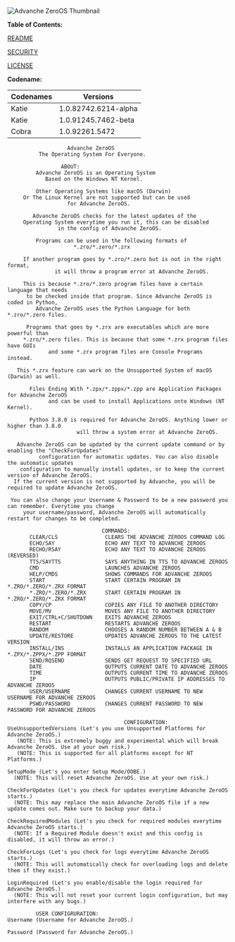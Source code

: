![Advanche ZeroOS Thumbnail](https://i.imgur.com/1nywSkr.jpg)

**Table of Contents:**

[README](https://github.com/Ghostedoryx/ZeroOS/blob/main/README.md)

[SECURITY](https://github.com/Ghostedoryx/ZeroOS/blob/main/SECURITY.md)

[LICENSE](https://github.com/Ghostedoryx/ZeroOS/blob/main/LICENSE)

**Codename:**

| Codenames | Versions |
| --------- | -------- |
| Katie     | 1.0.82742.6214-alpha |
| Katie     | 1.0.91245.7462-beta  |
| Cobra     | 1.0.92261.5472       |

                       Advanche ZeroOS
              The Operating System For Everyone.
                              
		             ABOUT:
             Advanche ZeroOS is an Operating System
                Based on the Windows NT Kernel.

             Other Operating Systems like macOS (Darwin)
         Or The Linux Kernel are not supported but can be used
                       for Advanche ZeroOS.

            Advanche ZeroOS checks for the latest updates of the
         Operating System everytime you run it, this can be disabled
                    in the config of Advanche ZeroOS.

             Programs can be used in the following formats of
                         *.zro/*.zero/*.zrx

         If another program goes by *.zro/*.zero but is not in the right format,
                   it will throw a program error at Advanche ZeroOS.

         This is because *.zro/*.zero program files have a certain language that needs
          to be checked inside that program. Since Advanche ZeroOS is coded in Python,
             Advanche ZeroOS uses the Python Language for both *.zro/*.zero files.

          Programs that goes by *.zrx are executables which are more powerful than
         *.zro/*.zero files. This is because that some *.zrx program files have GUIs
                 and some *.zrx program files are Console Programs instead.

       This *.zrx feature can work on the Unsupported System of macOS (Darwin) as well.

           Files Ending With *.zpx/*.zppx/*.zpp are Application Packages for Advanche ZeroOS
                 and can be used to install Applications onto Windows (NT Kernel).

           Python 3.8.0 is required for Advanche ZeroOS. Anything lower or higher than 3.8.0
                          will throw a system error at Advanche ZeroOS.

       Advanche ZeroOS can be updated by the current update command or by enabling the "CheckForUpdates"
              configuration for automatic updates. You can also disable the automatic updates
        configuration to manually install updates, or to keep the current version of Advanche ZeroOS.
      If the current version is not supported by Advanche, you will be required to update Advanche ZeroOS.

     You can also change your Username & Password to be a new password you can remember. Everytime you change
         your username/password, Advanche ZeroOS will automatically restart for changes to be completed.

                                  COMMANDS:
           CLEAR/CLS               CLEARS THE ADVANCHE ZEROOS COMMAND LOG
           ECHO/SAY                ECHO ANY TEXT TO ADVANCHE ZEROOS
           RECHO/RSAY              ECHO ANY TEXT TO ADVANCHE ZEROOS (REVERSED)
           TTS/SAYTTS              SAYS ANYTHING IN TTS TO ADVANCHE ZEROOS
           CMD                     LAUNCHES ADVANCHE ZEROOS
           HELP/CMDS               SHOWS COMMANDS FOR ADVANCHE ZEROOS
           START                   START CERTAIN PROGRAM IN *.ZRO/*.ZERO/*.ZRX FORMAT
           *.ZRO/*.ZERO/*.ZRX      START CERTAIN PROGRAM IN *.ZRO/*.ZERO/*.ZRX FORMAT
           COPY/CP                 COPIES ANY FILE TO ANOTHER DIRECTORY
           MOVE/MV                 MOVES ANY FILE TO ANOTHER DIRECTORY
           EXIT/CTRL+C/SHUTDOWN    EXITS ADVANCHE ZEROOS
           RESTART                 RESTARTS ADVANCHE ZEROOS
           RANDOM                  CHOOSES A RANDOM NUMBER BETWEEN A & B
           UPDATE/RESTORE          UPDATES ADVANCHE ZEROOS TO THE LATEST VERSION
           INSTALL/INS             INSTALLS AN APPLICATION PACKAGE IN *.ZPX/*.ZPPX/*.ZPP FORMAT
           SEND/RQSEND             SENDS GET REQUEST TO SPECIFIED URL
           DATE                    OUTPUTS CURRENT DATE TO ADVANCHE ZEROOS
           TIME                    OUTPUTS CURRENT TIME TO ADVANCHE ZEROOS
           IP                      OUTPUTS PUBLIC/PRIVATE IP ADDRESSES TO ADVANCHE ZEROOS
           USER/USERNAME           CHANGES CURRENT USERNAME TO NEW USERNAME FOR ADVANCHE ZEROOS 
           PSWD/PASSWORD           CHANGES CURRENT PASSWORD TO NEW PASSWORD FOR ADVANCHE ZEROOS

                                         CONFIGURATION:
    UseUnsupportedVersions (Let's you use Unsupported Platforms for Advanche ZeroOS.)
       (NOTE: This is extremely buggy and experimental which will break Advanche ZeroOS. Use at your own risk.)
       (NOTE: This is supported for all platforms except for NT Platforms.)

    SetupMode (Let's you enter Setup Mode/OOBE.)
      (NOTE: This will reset Advanche ZeroOS. Use at your own risk.)

    CheckForUpdates (Let's you check for updates everytime Advanche ZeroOS starts.)
      (NOTE: This may replace the main Advanche ZeroOS file if a new update comes out. Make sure to backup your data.)

    CheckRequiredModules (Let's you check for required modules everytime Advanche ZeroOS starts.)
      (NOTE: If a Required Module doesn't exist and this config is disabled, it will throw an error.)

    CheckForLogs (Let's you check for logs everytime Advanche ZeroOS starts.)
      (NOTE: This will automatically check for overloading logs and delete them if they exist.)

    LoginRequired (Let's you enable/disable the login required for Advanche ZeroOS.)
      (NOTE: This will not reset your current login configuration, but may interfere with any bugs.)

             USER CONFIGRURATION:
    Username (Username for Advanche ZeroOS.)

    Password (Password for Advanche ZeroOS.)
